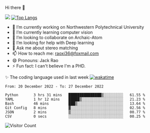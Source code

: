 Hi there 👋

![](https://github-readme-stats.vercel.app/api?username=Raohaocheng)
[![Top Langs](https://github-readme-stats.vercel.app/api/top-langs/?username=Raohaocheng&layout=compact)](https://github.com/anuraghazra/github-readme-stats)

- 🔭 I’m currently working on Northwestern Polytechnical University
- 🌱 I’m currently learning computer vision
- 👯 I’m looking to collaborate on Archaic-Atom
- 🤔 I’m looking for help with Deep learning
- 💬 Ask me about stereo matching
- 📫 How to reach me: raoxi36@foxmail.com
- 😄 Pronouns: Jack Rao
- ⚡ Fun fact: I can't believe I'm a PHD.

✨ The coding language used in last week [![wakatime](https://wakatime.com/badge/user/51ec5ec7-4742-4243-9eea-732ade32c0b7.svg)](https://wakatime.com/@51ec5ec7-4742-4243-9eea-732ade32c0b7)
<!--START_SECTION:waka-->

```text
From: 20 December 2022 - To: 27 December 2022

Python       3 hrs 31 mins   ███████████████▒░░░░░░░░░   61.55 %
YAML         1 hr 12 mins    █████▒░░░░░░░░░░░░░░░░░░░   21.23 %
Bash         46 mins         ███▒░░░░░░░░░░░░░░░░░░░░░   13.64 %
Git Config   8 mins          ▓░░░░░░░░░░░░░░░░░░░░░░░░   02.56 %
JSON         2 mins          ▒░░░░░░░░░░░░░░░░░░░░░░░░   00.77 %
CSV          0 secs          ░░░░░░░░░░░░░░░░░░░░░░░░░   00.25 %
```

<!--END_SECTION:waka-->

![Visitor Count](https://profile-counter.glitch.me/Raohaocheng/count.svg)

